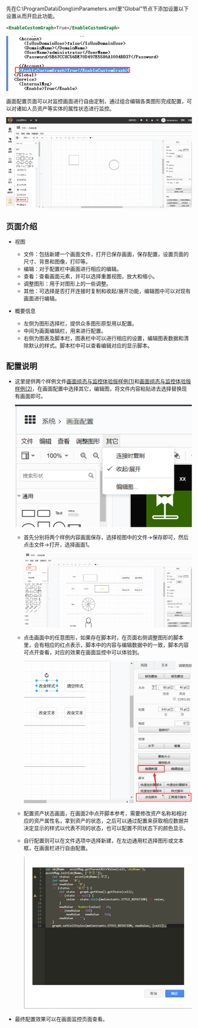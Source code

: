 
先在C:\ProgramData\iDong\imParameters.xml里“Global”节点下添加设置以下设置从而开启此功能。

~~~ xml
<EnableCustomGraph>True</EnableCustomGraph>
~~~

![web](/static/docimg/开启画面配置.png)

画面配置页面可以对监控画面进行自由定制，通过组合编辑各类图形完成配置，可以对诸如人员资产等实体的属性状态进行监控。

![web](/static/docimg/huamianpeizhi1.png)

## 页面介绍

* 视图
  * 文件：包括新建一个画面文件，打开已保存画面，保存配置，设置页面的尺寸、背景和图像，打印等。
  * 编辑：对于配置栏中画面进行相应的编辑。
  * 查看：查看画面元素，并可以选择重置视图，放大和缩小。
  * 调整图形：用于对图形上的一些调整。
  * 其他：可选择是否打开连接时复制和收起/展开功能，编辑图中可以对现有画面进行编辑。

* 概要信息
  * 左侧为图形选择栏，提供众多图形原型用以配置。
  * 中间为画面编辑栏，用来进行配置。
  * 右侧为图表及脚本栏，图表栏中可以进行相应的设置，编辑图表数据和清除默认的样式。脚本栏中可以查看编辑对应的显示脚本。

## 配置说明

* 这里提供两个样例文件[画面组态与监控体验版样例(1)](/static/docattachment/画面组态与监控体验版样例1.xml)和[画面组态与监控体验版样例(2)](/static/docattachment/画面组态与监控体验版样例2.xml)，在画面配置中选择其它，编辑图，将文件内容粘贴进去选择替换现有画面即可。

  ![web](/static/docimg/huamianpeizhi2.png)

  * 首先分别将两个样例内容画面保存，选择视图中的文件→保存即可，然后点击文件→打开，选择画面1。

    ![web](/static/docimg/huamianpeizhi3.png)

  * 点击画面中的任意图形，如果存在脚本时，在页面右侧调整图形的脚本里，会有相应的红点表示，脚本中的内容与编辑数据中的一致，脚本内容可点开查看，对应的效果在画面监控中可以体验到。

    ![web](/static/docimg/huamianpeizhi4.png)

  * 配置资产状态画面，在画面2中点开脚本参考，需要修改资产名称和相对应的资产属性名，拿到资产的状态，之后可以通过配置来获取相应数据并决定显示的样式以代表不同的状态，也可以配置不同状态下的颜色显示。

  * 自行配置则可以在文件选项中选择新建，在左边通用栏选择图形或文本框，在画面栏进行自由配置。

    ![web](/static/docimg/huamianpeizhi5.png)

* 最终配置效果可以在画面监控页面查看。
